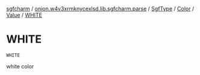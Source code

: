 [sgfcharm](../../../../index.md) / [onion.w4v3xrmknycexlsd.lib.sgfcharm.parse](../../../index.md) / [SgfType](../../index.md) / [Color](../index.md) / [Value](index.md) / [WHITE](./-w-h-i-t-e.md)

# WHITE

`WHITE`

white color

